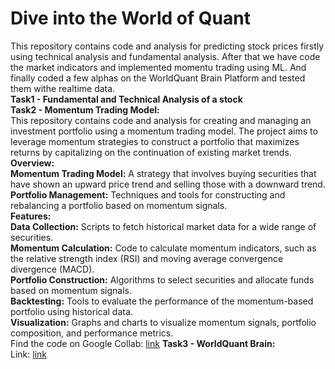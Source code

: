 # Dive into the World of Quant
This repository contains code and analysis for predicting stock prices firstly using technical analysis and fundamental analysis. After that we have code the market indicators and implemented momentu trading using ML. And finally coded a few alphas on the WorldQuant Brain Platform and tested them withe realtime data.<br>
**Task1 - Fundamental and Technical Analysis of a stock** <br>
**Task2 - Momentum Trading Model:** <br>
This repository contains code and analysis for creating and managing an investment portfolio using a momentum trading model. The project aims to leverage momentum strategies to construct a portfolio that maximizes returns by capitalizing on the continuation of existing market trends.<br>
**Overview:** <br>
**Momentum Trading Model:** A strategy that involves buying securities that have shown an upward price trend and selling those with a downward trend.<br>
**Portfolio Management:** Techniques and tools for constructing and rebalancing a portfolio based on momentum signals.<br>
**Features:** <br>
**Data Collection:** Scripts to fetch historical market data for a wide range of securities.<br>
**Momentum Calculation:** Code to calculate momentum indicators, such as the relative strength index (RSI) and moving average convergence divergence (MACD).<br>
**Portfolio Construction:** Algorithms to select securities and allocate funds based on momentum signals.<br>
**Backtesting:** Tools to evaluate the performance of the momentum-based portfolio using historical data.<br>
**Visualization:** Graphs and charts to visualize momentum signals, portfolio composition, and performance metrics.<br>
Find the code on Google Collab: [link](https://colab.research.google.com/drive/1gX2GgfX15pU6QdhlL68_g79ih4K0GoHW)
**Task3 - WorldQuant Brain:** <br>
Link: [link](https://www.worldquant.com/brain/)

